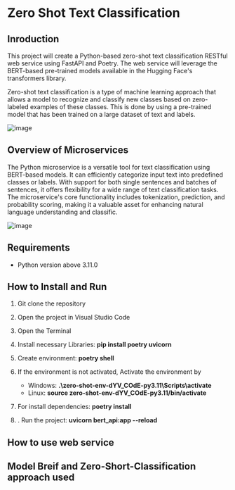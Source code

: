 # **Zero Shot Text Classification**

## Inroduction 

This project will create a Python-based zero-shot text classification RESTful web service using FastAPI and Poetry. The web service will leverage the BERT-based pre-trained models available in the Hugging Face's transformers library.

Zero-shot text classification is a type of machine learning approach that allows a model to recognize and classify new classes based on zero-labeled examples of these classes. This is done by using a pre-trained model that has been trained on a large dataset of text and labels.

![image](https://github.com/zeidzen/HR_resume/assets/36964163/5fa8cf5a-9436-4981-ac03-b8cbf1cd0893)


## Overview of Microservices 

The Python microservice is a versatile tool for text classification using BERT-based models. It can efficiently categorize input text into predefined classes or labels. With support for both single sentences and batches of sentences, it offers flexibility for a wide range of text classification tasks. The microservice's core functionality includes tokenization, prediction, and probability scoring, making it a valuable asset for enhancing natural language understanding and classific.

![image](https://github.com/zeidzen/Zero-Shot-Calssification/assets/36964163/378c9be7-b323-49d9-aed4-998fbd26f920)


## Requirements
- Python version above 3.11.0

## How to Install and Run

1. Git clone the repository
2. Open the project in Visual Studio Code
3. Open the Terminal 
4. Install necessary Libraries:
    **pip install poetry uvicorn**

6. Create environment: 
   **poetry shell**

7. If the environment is not activated, Activate the environment by  
   - Windows: **.\zero-shot-env-dYV_COdE-py3.11\Scripts\activate**
   - Linux: **source zero-shot-env-dYV_COdE-py3.11/bin/activate**
8. For install dependencies: **poetry install**
9. . Run the project:
   **uvicorn bert_api:app --reload**

## How to use web service


## Model Breif and Zero-Short-Classification approach used



